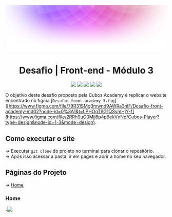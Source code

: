 <p align="center">
    <img src="./src/assets/readme-header.png">
</p>

<h1 align="center">Desafio | Front-end - Módulo 3</h1>

<p align="center">
<img src="https://img.shields.io/badge/react-framework-blue?logo=react"/>
<img src="https://img.shields.io/badge/vercel-deploy-blue?logo=vercel"/>
<img src="https://img.shields.io/github/last-commit/thayanamr/projeto_cubosplayer">
<img src="https://img.shields.io/badge/status-conclu%C3%ADdo-deploy"/>
<img src="https://img.shields.io/badge/created_by-Thayana_Machado-%23c999af" >

</p>

O objetivo deste desafio proposto pela Cubos Academy é replicar o website encontrado no figma [`Desafio front academy 3.fig`]([https://www.figma.com/file/79R31SMg3mwnd9AWRa3nIF/Desafio-front-academy-md02?node-id=0%3A1&t=LPHOqT9G1QSvmHjY-1](https://www.figma.com/file/2RRh9uG0Mjj6p4p6ekVnNp/Cubos-Player?type=design&node-id=1-3&mode=design).

## Como executar o site

→ Executar `git clone` do projeto no terminal para clonar o repositório.<br>
→ Após isso acessar a pasta, ir em pages e abrir a home no seu navegador.<br>

## Páginas do Projeto

→ [Home](#Home)<br>

### Home

-![](https://i.imgur.com/kU1nrcS.png)
